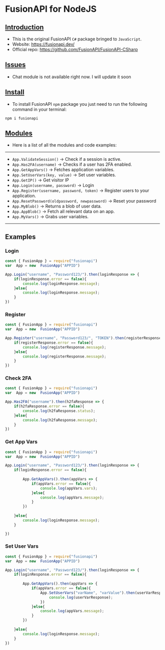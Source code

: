 # FusionAPI for NodeJS

## <ins>Introduction 
* This is the original FusionAPI `C#` package bringed to `JavaScript`.
* Website: https://fusionapi.dev/
* Official repo: https://github.com/FusionAPI/FusionAPI-CSharp

## <ins>Issues
* Chat module is not available right now. I will update it soon

## <ins>Install
* To install FusionAPI `npm` package you just need to run the following command in your terminal:
```
npm i fusionapi
```

## <ins>Modules
* Here is a list of all the modules and code examples:
---

* `App.ValidateSession()` -> Check if a session is active.
* `App.Has2FA(username)` -> Checks if a user has 2FA enabled.
* `App.GetAppVars()` -> Fetches application variables.
* `App.SetUserVars(key, value)` -> Set user variables.
* `App.GetIP()` -> Get visitor IP
* `App.Login(username, password)` -> Login
* `App.Register(username, password, token)` -> Register users to your application.
* `App.ResetPassword(oldpassword, newpassword)` -> Reset your password
* `App.MyBlob()` -> Returns a blob of user data.
* `App.AppBlob()` -> Fetch all relevant data on an app.
* `App.MyVars()` -> Grabs user variables.
---
## Examples

### Login
```js
const { FusionApp } = require("fusionapi")
var  App = new  FusionApp("APPID")

App.Login("username", "Password123/").then(loginResponse => {
	if(loginResponse.error == false){
		console.log(loginResponse.message);
	}else{
		console.log(loginResponse.message);
	}
})
```

### Register
```js
const { FusionApp } = require("fusionapi")
var  App = new  FusionApp("APPID")

App.Register("username", "Password123/", "TOKEN").then(registerResponse => {
	if(registerResponse.error == false){
		console.log(registerResponse.message);
	}else{
		console.log(registerResponse.message);
	}
})
```

### Check 2FA
```js
const { FusionApp } = require("fusionapi")
var  App = new  FusionApp("APPID")

App.Has2FA("username").then(h2faResponse => {
	if(h2faResponse.error == false){
		console.log(h2faResponse.status);
	}else{
		console.log(h2faResponse.message);
	}
})
```

### Get App Vars
```js
const { FusionApp } = require("fusionapi")
var  App = new  FusionApp("APPID")

App.Login("username", "Password123/").then(loginResponse => {
	if(loginResponse.error == false){
	
		App.GetAppVars().then(appVars => {
			if(appVars.error == false){
				console.log(appVars.vars);
			}else{
				console.log(appVars.message);
			}
		})
		
	}else{
		console.log(loginResponse.message);
	}

})
```

### Set User Vars
```js
const { FusionApp } = require("fusionapi")
var  App = new  FusionApp("APPID")

App.Login("username", "Password123/").then(loginResponse => {
	if(loginResponse.error == false){
	
		App.GetAppVars().then(appVars => {
			if(appVars.error == false){
				App.SetUserVars("varName", "varValue").then(userVarResponse => {
			        console.log(userVarResponse);
		        })
			}else{
				console.log(appVars.message);
			}
		})
		
	}else{
		console.log(loginResponse.message);
	}
})
```

